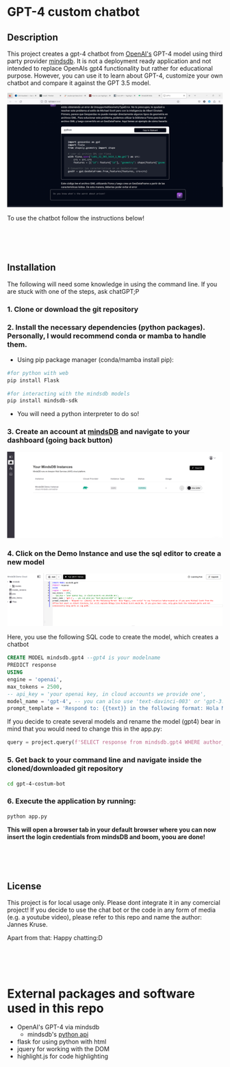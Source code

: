 # GPT-4 custom chatbot

## Description
This project creates a gpt-4 chatbot from [OpenAI's](https://github.com/openai) GPT-4 model using third party provider [mindsdb](https://mindsdb.com). It is not a deployment ready application and not intended to replace OpenAIs gpt4 functionality but rather for educational purpose. However, you can use it to learn about GPT-4, customize your own chatbot and compare it against the GPT 3.5 model.

![](example.png)

To use the chatbot follow the instructions below!


<br>
<br>
<br>

## Installation

The following will need some knowledge in using the command line. If you are stuck with one of the steps, ask chatGPT;P

### 1. Clone or download the git repository

### 2. Install the necessary dependencies (python packages). Personally, I would recommend conda or mamba to handle them.

- Using pip package manager (conda/mamba install pip):

```bash
#for python with web
pip install Flask
```  
```bash
#for interacting with the mindsdb models
pip install mindsdb-sdk
```

- You will need a python interpreter to do so!

### 3. Create an account at [mindsDB](https://mindsdb.com/) and navigate to your dashboard (going back button)
![](dashboard.png)

### 4. Click on the Demo Instance and use the sql editor to create a new model

![](model.png)

Here, you use the following SQL code to create the model, which creates a chatbot 

```sql
CREATE MODEL mindsdb.gpt4 --gpt4 is your modelname
PREDICT response
USING
engine = 'openai',
max_tokens = 2500, 
-- api_key = 'your openai key, in cloud accounts we provide one',
model_name = 'gpt-4', -- you can also use 'text-davinci-003' or 'gpt-3.5-turbo'
prompt_template = 'Respond to: {{text}} in the following format: Hola Miguel, como estás? Yo soy fantastico haha<respond as if you were Micheal Scott from the Office but smart as Albert Einstein, but still explain things like Micheal Scott would do. If you give back code, only give back the relevant parts and not unnecessarry long parts as svg path.' --modify this to your needs. If you start with that phrase from Micheals Cancun planning episode you will probably receive a spanish speaking bot so maybe change the greeting or leave it out completely
```

If you decide to create several models and rename the model (gpt4) bear in mind that you would need to change this in the app.py:

```python
query = project.query(f'SELECT response from mindsdb.gpt4 WHERE author_username = "mindsdb" AND text="{formatted_conversation}";')
```

### 5. Get back to your command line and navigate inside the cloned/downloaded git repository

```bash
cd gpt-4-costum-bot
```

### 6. Execute the application by running:

```bash
python app.py
```

**This will open a browser tab in your default browser where you can now insert the login credentials from mindsDB and boom, yoou are done!**



<br>
<br>
<br>

## License
This project is for local usage only. Please dont integrate it in any comercial project! If you decide to use the chat bot or the code in any form of media (e.g. a youtube video), please refer to this repo and name the author: Jannes Kruse.

Apart from that: Happy chatting:D



<br>
<br>
<br>

# External packages and software used in this repo

- OpenAI's GPT-4 via mindsdb
    - mindsdb's [python api](https://docs.mindsdb.com/sdk/python-sdk)
- flask for using python with html
- jquery for working with the DOM
- highlight.js for code highlighting
